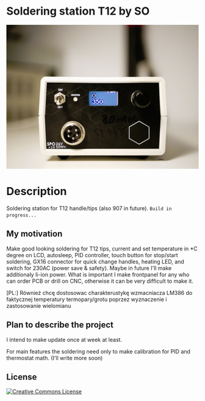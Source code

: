 # Soldering station T12 by SO

<img src="https://github.com/Szymono/Soldering-station-T12-by-SO/blob/main/res/P1130167ee.jpeg"/>

# Description

Soldering station for T12 handle/tips (also 907 in future). `Build in progress...`

## My motivation

Make good looking soldering for T12 tips, current and set temperature in \*C degree on LCD, autosleep, PID controller, touch button for stop/start soldering, GX16 connector for quick change handles, heating LED, and switch for 230AC (power save & safety). Maybe in future I'll make additionaly li-ion power. What is important I make frontpanel for any who can order PCB or drill on CNC, otherwise it can be very difficult to make it.

[PL:] Również chcę dostosowac charakterustykę wzmacniacza LM386 do faktycznej temperatury termopary/grotu poprzez wyznaczenie i zastosowanie wielomianu

## Plan to describe the project

I intend to make update once at week at least.

For main features the soldering need only to make calibration for PID and thermostat math. (I'll write more soon)

## License

<a rel="license" href="http://creativecommons.org/licenses/by-nc-nd/3.0/"><img alt="Creative Commons License" style="border-width:0" src="https://i.creativecommons.org/l/by-nc-nd/3.0/88x31.png" /></a>

